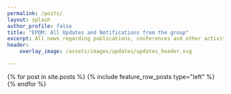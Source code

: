```yaml
---
permalink: /posts/
layout: splash
author_profile: false
title: "EPQM: All Updates and Notifications from the group"
excerpt: All news regarding publications, conferences and other activity in the group
header:
    overlay_image: /assets/images/updates/updates_header.svg

---
```


{% for post in site.posts %}
{% include feature_row_posts type="left" %}
{% endfor %}
